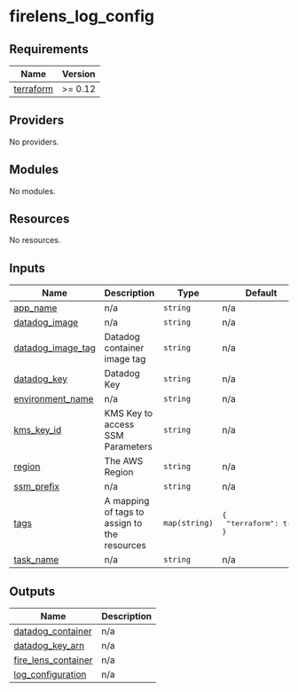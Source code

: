 # firelens_log_config

<!-- BEGINNING OF PRE-COMMIT-TERRAFORM DOCS HOOK -->
## Requirements

| Name | Version |
|------|---------|
| <a name="requirement_terraform"></a> [terraform](#requirement\_terraform) | >= 0.12 |

## Providers

No providers.

## Modules

No modules.

## Resources

No resources.

## Inputs

| Name | Description | Type | Default | Required |
|------|-------------|------|---------|:--------:|
| <a name="input_app_name"></a> [app\_name](#input\_app\_name) | n/a | `string` | n/a | yes |
| <a name="input_datadog_image"></a> [datadog\_image](#input\_datadog\_image) | n/a | `string` | n/a | yes |
| <a name="input_datadog_image_tag"></a> [datadog\_image\_tag](#input\_datadog\_image\_tag) | Datadog container image tag | `string` | n/a | yes |
| <a name="input_datadog_key"></a> [datadog\_key](#input\_datadog\_key) | Datadog Key | `string` | n/a | yes |
| <a name="input_environment_name"></a> [environment\_name](#input\_environment\_name) | n/a | `string` | n/a | yes |
| <a name="input_kms_key_id"></a> [kms\_key\_id](#input\_kms\_key\_id) | KMS Key to access SSM Parameters | `string` | n/a | yes |
| <a name="input_region"></a> [region](#input\_region) | The AWS Region | `string` | n/a | yes |
| <a name="input_ssm_prefix"></a> [ssm\_prefix](#input\_ssm\_prefix) | n/a | `string` | n/a | yes |
| <a name="input_tags"></a> [tags](#input\_tags) | A mapping of tags to assign to the resources | `map(string)` | <pre>{<br>  "terraform": true<br>}</pre> | no |
| <a name="input_task_name"></a> [task\_name](#input\_task\_name) | n/a | `string` | n/a | yes |

## Outputs

| Name | Description |
|------|-------------|
| <a name="output_datadog_container"></a> [datadog\_container](#output\_datadog\_container) | n/a |
| <a name="output_datadog_key_arn"></a> [datadog\_key\_arn](#output\_datadog\_key\_arn) | n/a |
| <a name="output_fire_lens_container"></a> [fire\_lens\_container](#output\_fire\_lens\_container) | n/a |
| <a name="output_log_configuration"></a> [log\_configuration](#output\_log\_configuration) | n/a |
<!-- END OF PRE-COMMIT-TERRAFORM DOCS HOOK -->
